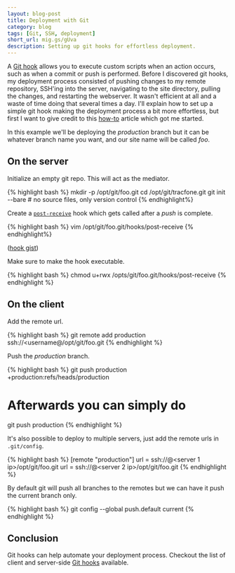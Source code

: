 ```yaml
---
layout: blog-post
title: Deployment with Git
category: blog
tags: [Git, SSH, deployment]
short_url: mig.gs/gUva
description: Setting up git hooks for effortless deployment.
---
```


A [Git hook](http://git-scm.com/docs/githooks.html) allows you to execute custom scripts when an action occurs, such as when a commit or push is performed. Before I discovered git hooks, my deployment process consisted of pushing changes to my remote repository, SSH'ing into the server, navigating to the site directory, pulling the changes, and restarting the webserver. It wasn't efficient at all and a waste of time doing that several times a day. I'll explain how to set up a simple git hook making the deployment process a bit more effortless, but first I want to give credit to this [how-to](http://toroid.org/ams/git-website-howto) article which got me started.

In this example we'll be deploying the *production* branch but it can be whatever branch name you want, and our site name will be called *foo*.

## On the server

Initialize an empty git repo. This will act as the mediator.

{% highlight bash %}
mkdir -p /opt/git/foo.git
cd /opt/git/tracfone.git
git init --bare # no source files, only version control
{% endhighlight%}

Create a [`post-receive`](http://git-scm.com/book/en/Customizing-Git-Git-Hooks) hook which gets called after a *push* is complete.

{% highlight bash %}
vim /opt/git/foo.git/hooks/post-receive
{% endhighlight%}

<script src="https://gist.github.com/miguelmota/9595095.js"></script>

([hook gist](https://gist.github.com/miguelmota/9595095))

Make sure to make the hook executable.

{% highlight bash %}
chmod u+rwx /opts/git/foo.git/hooks/post-receive
{% endhighlight %}

## On the client

Add the remote url.

{% highlight bash %}
git remote add production ssh://<username@<server ip>/opt/git/foo.git
{% endhighlight %}

Push the *production* branch.

{% highlight bash %}
git push production +production:refs/heads/production

# Afterwards you can simply do
git push production
{% endhighlight %}

It's also possible to deploy to multiple servers, just add the remote urls in `.git/config`.

{% highlight bash %}
[remote "production"]
  url = ssh://<username>@<server 1 ip>/opt/git/foo.git
  url = ssh://<username>@<server 2 ip>/opt/git/foo.git
{% endhighlight %}

By default git will push all branches to the remotes but we can have it push the current branch only.

{% highlight bash %}
git config --global push.default current
{% endhighlight %}

## Conclusion

Git hooks can help automate your deployment process. Checkout the list of client and server-side [Git hooks](http://git-scm.com/book/en/Customizing-Git-Git-Hooks) available.
